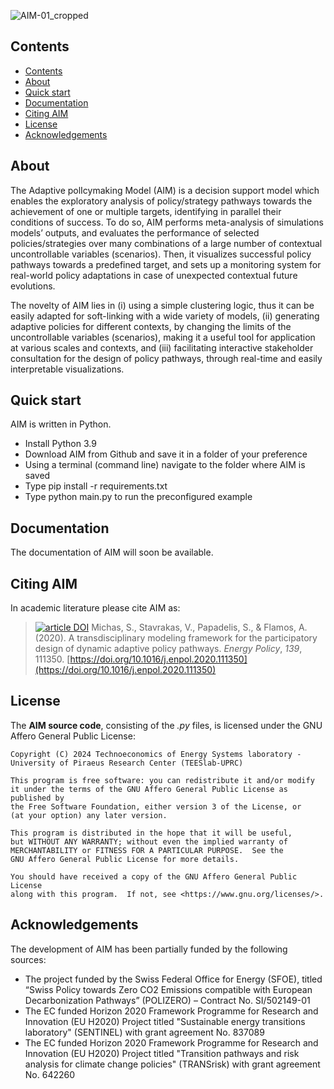 ![AIM-01_cropped](https://github.com/user-attachments/assets/4b4474d7-7416-4064-9a08-6f17f363098e)

## Contents
- [Contents](#contents)
- [About](#about)
- [Quick start](#quick-start)
- [Documentation](#documentation)
- [Citing ΑΙΜ](#citing-aim)
- [License](#license)
- [Acknowledgements](#acknowledgements)

## About
The Adaptive polIcymaking Model (AIM) is a decision support model which enables the exploratory analysis of policy/strategy pathways towards the achievement of one or multiple targets, identifying in parallel their conditions of success. To do so, AIM performs meta-analysis of simulations models’ outputs, and evaluates the performance of selected policies/strategies over many combinations of a large number of contextual uncontrollable variables (scenarios). Then, it visualizes successful policy pathways towards a predefined target, and sets up a monitoring system for real-world policy adaptations in case of unexpected contextual future evolutions.

The novelty of AIM lies in (i) using a simple clustering logic, thus it can be easily adapted for soft-linking with a wide variety of models, (ii) generating adaptive policies for different contexts, by changing the limits of the uncontrollable variables (scenarios), making it a useful tool for application at various scales and contexts, and (iii) facilitating interactive stakeholder consultation for the design of policy pathways, through real-time and easily interpretable visualizations.  

## Quick start
ΑΙΜ is written in Python.
* Install Python 3.9
* Download ΑΙΜ from Github and save it in a folder of your preference
* Using a terminal (command line) navigate to the folder where ΑΙΜ is saved 
* Type pip install -r requirements.txt
* Type python main.py to run the preconfigured example

## Documentation
The documentation of AIM will soon be available.

## Citing AIM
In academic literature please cite AIM as: 
>[![article DOI](https://img.shields.io/badge/article-10.1016/j.egyr.2021.07.052-blue)](https://doi.org/10.1016/j.enpol.2020.111350) Michas, S., Stavrakas, V., Papadelis, S., & Flamos, A. (2020). A transdisciplinary modeling framework for the participatory design of dynamic adaptive policy pathways. *Energy Policy*, *139*, 111350. [https://doi.org/10.1016/j.enpol.2020.111350](https://doi.org/10.1016/j.enpol.2020.111350)


## License
The **AIM source code**, consisting of the *.py* files, is licensed under the GNU Affero General Public License:

    Copyright (C) 2024 Technoeconomics of Energy Systems laboratory - University of Piraeus Research Center (TEESlab-UPRC)

    This program is free software: you can redistribute it and/or modify
    it under the terms of the GNU Affero General Public License as published by
    the Free Software Foundation, either version 3 of the License, or
    (at your option) any later version.

    This program is distributed in the hope that it will be useful,
    but WITHOUT ANY WARRANTY; without even the implied warranty of
    MERCHANTABILITY or FITNESS FOR A PARTICULAR PURPOSE.  See the
    GNU Affero General Public License for more details.

    You should have received a copy of the GNU Affero General Public License
    along with this program.  If not, see <https://www.gnu.org/licenses/>.

## Acknowledgements
The development of AIM has been partially funded by the following sources:
* The project funded by the Swiss Federal Office for Energy (SFOE), titled “Swiss Policy towards Zero CO2 Emissions compatible with European Decarbonization Pathways” (POLIZERO) – Contract No. SI/502149-01 
* The EC funded Horizon 2020 Framework Programme for Research and Innovation (EU H2020) Project titled "Sustainable energy transitions laboratory" (SENTINEL) with grant agreement No. 837089
* The EC funded Horizon 2020 Framework Programme for Research and Innovation (EU H2020) Project titled "Transition pathways and risk analysis for climate change policies" (TRANSrisk) with grant agreement No. 642260
